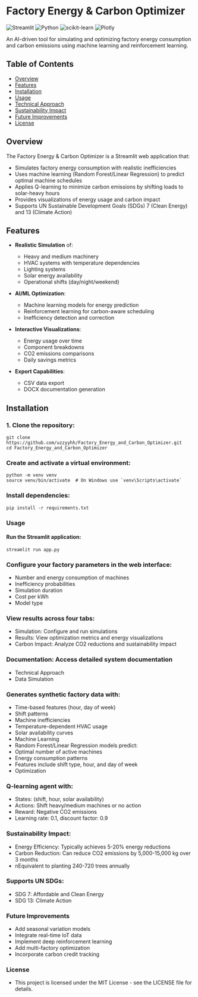 # Factory Energy & Carbon Optimizer

![Streamlit](https://img.shields.io/badge/Streamlit-FF4B4B?style=for-the-badge&logo=Streamlit&logoColor=white)
![Python](https://img.shields.io/badge/Python-3776AB?style=for-the-badge&logo=python&logoColor=white)
![scikit-learn](https://img.shields.io/badge/scikit--learn-F7931E?style=for-the-badge&logo=scikit-learn&logoColor=white)
![Plotly](https://img.shields.io/badge/Plotly-3F4F75?style=for-the-badge&logo=plotly&logoColor=white)

An AI-driven tool for simulating and optimizing factory energy consumption and carbon emissions using machine learning and reinforcement learning.

## Table of Contents
- [Overview](#overview)
- [Features](#features)
- [Installation](#installation)
- [Usage](#usage)
- [Technical Approach](#technical-approach)
- [Sustainability Impact](#sustainability-impact)
- [Future Improvements](#future-improvements)
- [License](#license)

## Overview

The Factory Energy & Carbon Optimizer is a Streamlit web application that:
- Simulates factory energy consumption with realistic inefficiencies
- Uses machine learning (Random Forest/Linear Regression) to predict optimal machine schedules
- Applies Q-learning to minimize carbon emissions by shifting loads to solar-heavy hours
- Provides visualizations of energy usage and carbon impact
- Supports UN Sustainable Development Goals (SDGs) 7 (Clean Energy) and 13 (Climate Action)

## Features

- **Realistic Simulation** of:
  - Heavy and medium machinery
  - HVAC systems with temperature dependencies
  - Lighting systems
  - Solar energy availability
  - Operational shifts (day/night/weekend)

- **AI/ML Optimization**:
  - Machine learning models for energy prediction
  - Reinforcement learning for carbon-aware scheduling
  - Inefficiency detection and correction

- **Interactive Visualizations**:
  - Energy usage over time
  - Component breakdowns
  - CO2 emissions comparisons
  - Daily savings metrics

- **Export Capabilities**:
  - CSV data export
  - DOCX documentation generation

## Installation

### 1. Clone the repository:
```
git clone https://github.com/uzzyyhh/Factory_Energy_and_Carbon_Optimizer.git
cd Factory_Energy_and_Carbon_Optimizer
```
### Create and activate a virtual environment:

```
python -m venv venv
source venv/bin/activate  # On Windows use `venv\Scripts\activate`
```
### Install dependencies:
```
pip install -r requirements.txt
```
### Usage

#### Run the Streamlit application:
```
streamlit run app.py
```

### Configure your factory parameters in the web interface:
- Number and energy consumption of machines
- Inefficiency probabilities
- Simulation duration
- Cost per kWh
- Model type

### View results across four tabs:
- Simulation: Configure and run simulations
- Results: View optimization metrics and energy visualizations
- Carbon Impact: Analyze CO2 reductions and sustainability impact

### Documentation: Access detailed system documentation

- Technical Approach
- Data Simulation

### Generates synthetic factory data with:

- Time-based features (hour, day of week)
- Shift patterns
- Machine inefficiencies
- Temperature-dependent HVAC usage
- Solar availability curves
- Machine Learning
- Random Forest/Linear Regression models predict:
- Optimal number of active machines
- Energy consumption patterns
- Features include shift type, hour, and day of week
- Optimization
  
### Q-learning agent with:

- States: (shift, hour, solar availability)
- Actions: Shift heavy/medium machines or no action
- Reward: Negative CO2 emissions
- Learning rate: 0.1, discount factor: 0.9

### Sustainability Impact:
- Energy Efficiency: Typically achieves 5-20% energy reductions
- Carbon Reduction: Can reduce CO2 emissions by 5,000-15,000 kg over 3 months
- nEquivalent to planting 240-720 trees annually

### Supports UN SDGs:
- SDG 7: Affordable and Clean Energy
- SDG 13: Climate Action

### Future Improvements
- Add seasonal variation models
- Integrate real-time IoT data
- Implement deep reinforcement learning
- Add multi-factory optimization
- Incorporate carbon credit tracking

### License
- This project is licensed under the MIT License - see the LICENSE file for details.

